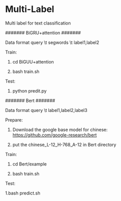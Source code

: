 # Multi-Label
Multi label for text classification

#######  BiGRU+attention #######

Data format
query \t segwords \t label1,label2

Train:

1. cd BiGUU+attention

2. bash train.sh

Test:

1. python predit.py


#######  Bert #######

Data format
query \t label1,label2,label3

Prepare:

1. Download the google base model for chinese: https://github.com/google-research/bert

2. put the chinese_L-12_H-768_A-12 in Bert directory

Train:

1. cd Bert/example

2. bash train.sh

Test:

1.bash predict.sh
